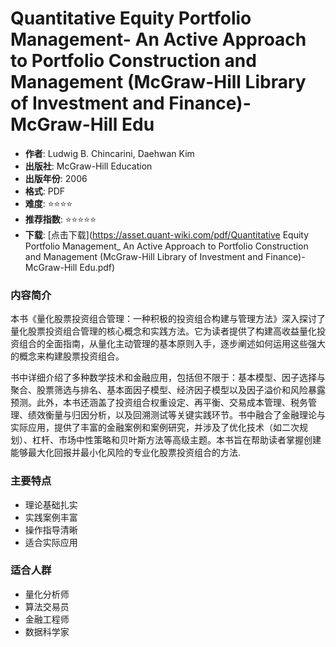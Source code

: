 # Quantitative Equity Portfolio Management- An Active Approach to Portfolio Construction and Management (McGraw-Hill Library of Investment and Finance)-McGraw-Hill Edu

- **作者**: Ludwig B. Chincarini, Daehwan Kim
- **出版社**: McGraw-Hill Education
- **出版年份**: 2006
- **格式**: PDF
- **难度**: ⭐⭐⭐⭐
- **推荐指数**: ⭐⭐⭐⭐⭐
- **下载**: [点击下载](https://asset.quant-wiki.com/pdf/Quantitative Equity Portfolio Management_ An Active Approach to Portfolio Construction and Management (McGraw-Hill Library of Investment and Finance)-McGraw-Hill Edu.pdf)

### 内容简介

本书《量化股票投资组合管理：一种积极的投资组合构建与管理方法》深入探讨了量化股票投资组合管理的核心概念和实践方法。它为读者提供了构建高收益量化投资组合的全面指南，从量化主动管理的基本原则入手，逐步阐述如何运用这些强大的概念来构建股票投资组合。

书中详细介绍了多种数学技术和金融应用，包括但不限于：基本模型、因子选择与聚合、股票筛选与排名、基本面因子模型、经济因子模型以及因子溢价和风险暴露预测。此外，本书还涵盖了投资组合权重设定、再平衡、交易成本管理、税务管理、绩效衡量与归因分析，以及回溯测试等关键实践环节。书中融合了金融理论与实际应用，提供了丰富的金融案例和案例研究，并涉及了优化技术（如二次规划）、杠杆、市场中性策略和贝叶斯方法等高级主题。本书旨在帮助读者掌握创建能够最大化回报并最小化风险的专业化股票投资组合的方法.

### 主要特点

- 理论基础扎实
- 实践案例丰富
- 操作指导清晰
- 适合实际应用

### 适合人群

- 量化分析师
- 算法交易员
- 金融工程师
- 数据科学家